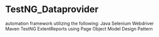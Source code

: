 # TestNG_Dataprovider
automation framework utilizing the following:
Java
Selenium Webdriver
Maven
TestNG 
ExtentReports 
using Page Object Model Design Pattern 

